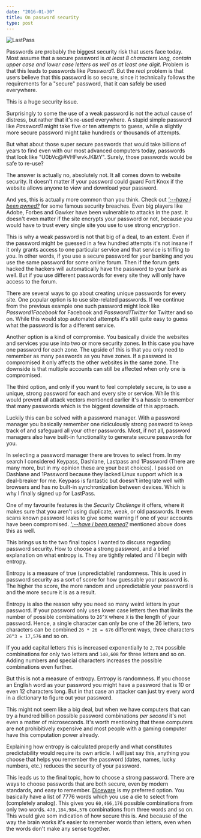 ```yaml
---
date: "2016-01-30"
title: On password security
type: post
---
```


![LastPass](/media/lastpass.png)

Passwords are probably the biggest security risk that users face today. Most assume that a secure password is *at least 8 characters long, contain upper case and lower case letters as well as at least one digit*. Problem is that this leads to passwords like *Password1*. But the *real* problem is that users believe that this password is so secure, since it technically follows the requirements for a "secure" password, that it can safely be used everywhere.

This is a huge security issue.

Surprisingly to some the use of a weak password is not the actual cause of distress, but rather that it's re-used everywhere. A stupid simple password like *Password1* might take five or ten attempts to guess, while a slightly more secure password might take hundreds or thousands of attempts.

But what about those super secure passwords that would take billions of years to find even with our most advanced computers today, passwords that look like "U0bVc@#VHFwvkJK&tY". Surely, those passwords would be safe to re-use?

The answer is actually no, absolutely not. It all comes down to website security. It doesn't matter if your password could guard Fort Knox if the website allows anyone to view and download your password.

And yes, this is actually more common than you think. Check out [*';--have i been pwned?*](https://haveibeenpwned.com/) for some famous security breaches. Even big players like Adobe, Forbes and Gawker have been vulnerable to attacks in the past. It doesn't even matter if the site encrypts your password or not, because you would have to trust every single site you use to use strong encryption.

This is why a weak password is not that big of a deal, to an extent. Even if the password might be guessed in a few hundred attempts it's not insane if it only grants access to one particular service and that service is trifling to you. In other words, if you use a secure password for your banking and you use the same password for some online forum. Then if the forum gets hacked the hackers will automatically have the password to your bank as well. But if you use different passwords for every site they will only have access to the forum.

There are several ways to go about creating unique passwords for every site. One popular option is to use site-related passwords. If we continue from the previous example one such password might look like *Password1Facebook* for Facebook and *Password1Twitter* for Twitter and so on. While this would stop automated attempts it's still quite easy to guess what the password is for a different service.

Another option is a kind of compromise. You basically divide the websites and services you use into two or more security zones. In this case you have one password for each zone. The upside of this is that you only need to remember as many passwords as you have zones. If a password is compromised it only affects the other websites in the same zone. The downside is that multiple accounts can still be affected when only one is compromised.

The third option, and only if you want to feel completely secure, is to use a unique, strong password for each and every site or service. While this would prevent all attack vectors mentioned earlier it's a hassle to remember that many passwords which is the biggest downside of this approach.

Luckily this can be solved with a password manager. With a password manager you basically remember one ridiculously strong password to keep track of and safeguard all your other passwords. Most, if not all, password managers also have built-in functionality to generate secure passwords for you.

In selecting a password manager there are troves to select from. In my search I considered Keypass, Dashlane, Lastpass and 1Password (There are many more, but in my opinion these are your best choices). I passed on Dashlane and 1Password because they lacked Linux support which is a deal-breaker for me. Keypass is fantastic but doesn't integrate well with browsers and has no built-in synchronization between devices. Which is why I finally signed up for LastPass.

One of my favourite features is the *Security Challenge* it offers, where it makes sure that you aren't using duplicate, weak, or old passwords. It even scans known password leaks to give some warning if one of your accounts have been compromised. [*';--have i been pwned?*](https://haveibeenpwned.com/) mentioned above does this as well.

This brings us to the two final topics I wanted to discuss regarding password security. How to choose a strong password, and a brief explanation on what entropy is. They are tightly related and I'll begin with entropy.

Entropy is a measure of true (unpredictable) randomness. This is used in password security as a sort of score for how guessable your password is. The higher the score, the more random and unpredictable your password is and the more secure it is as a result.

Entropy is also the reason why you need so many weird letters in your password. If your password only uses lower case letters then that limits the number of possible combinations to `26^X` where `X` is the length of your password. Hence, a single character can only be one of the 26 letters, two characters can be combined `26 * 26 = 676` different ways, three characters `26^3 = 17,576` and so on.

If you add capital letters this is increased exponentially to `2,704` possible combinations for only two letters and `140,608` for three letters and so on. Adding numbers and special characters increases the possible combinations even further.

But this is not a measure of entropy. Entropy is randomness. If you choose an English word as your password you might have a password that is 10 or even 12 characters long. But in that case an attacker can just try every word in a dictionary to figure out your password.

This might not seem like a big deal, but when we have computers that can try a hundred billion possible password combinations *per second* it's not even a matter of microseconds. It's worth mentioning that these computers are not prohibitively expensive and most people with a gaming computer have this computation power already.

Explaining how entropy is calculated properly and what constitutes predictability would require its own article. I will just say this, anything you choose that helps you remember the password (dates, names, lucky numbers, etc.) reduces the security of your password.

This leads us to the final topic, how to choose a strong password. There are ways to choose passwords that are both secure, even by modern standards, and easy to remember. [Diceware](http://world.std.com/~reinhold/diceware.html) is my preferred option. You basically have a list of 7776 words which you use a die to select from (completely analog). This gives you `60,466,176` possible combinations from only two words. `470,184,984,576` combinations from three words and so on. This would give som indication of how secure this is. And because of the way the brain works it's easier to remember words than letters, even when the words don't make any sense together.
